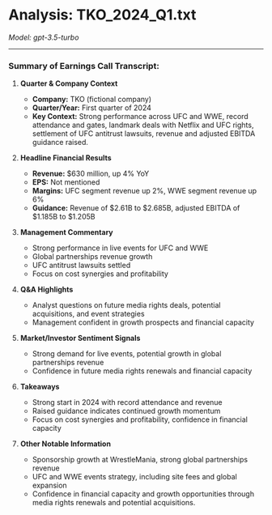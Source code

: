 # Analysis: TKO_2024_Q1.txt

*Model: gpt-3.5-turbo*

---

### Summary of Earnings Call Transcript:

1. **Quarter & Company Context**
   - **Company:** TKO (fictional company)
   - **Quarter/Year:** First quarter of 2024
   - **Key Context:** Strong performance across UFC and WWE, record attendance and gates, landmark deals with Netflix and UFC rights, settlement of UFC antitrust lawsuits, revenue and adjusted EBITDA guidance raised.

2. **Headline Financial Results**
   - **Revenue:** $630 million, up 4% YoY
   - **EPS:** Not mentioned
   - **Margins:** UFC segment revenue up 2%, WWE segment revenue up 6%
   - **Guidance:** Revenue of $2.61B to $2.685B, adjusted EBITDA of $1.185B to $1.205B

3. **Management Commentary**
   - Strong performance in live events for UFC and WWE
   - Global partnerships revenue growth
   - UFC antitrust lawsuits settled
   - Focus on cost synergies and profitability

4. **Q&A Highlights**
   - Analyst questions on future media rights deals, potential acquisitions, and event strategies
   - Management confident in growth prospects and financial capacity

5. **Market/Investor Sentiment Signals**
   - Strong demand for live events, potential growth in global partnerships revenue
   - Confidence in future media rights renewals and financial capacity

6. **Takeaways**
   - Strong start in 2024 with record attendance and revenue
   - Raised guidance indicates continued growth momentum
   - Focus on cost synergies and profitability, confidence in financial capacity

7. **Other Notable Information**
   - Sponsorship growth at WrestleMania, strong global partnerships revenue
   - UFC and WWE events strategy, including site fees and global expansion
   - Confidence in financial capacity and growth opportunities through media rights renewals and potential acquisitions.